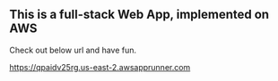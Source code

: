 ## This is a full-stack Web App, implemented on AWS

Check out below url and have fun.

https://qpaidv25rg.us-east-2.awsapprunner.com 
